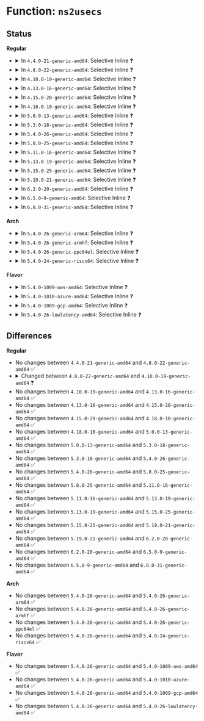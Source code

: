 # Function: <code>ns2usecs</code>

## Status
<b>Regular</b>
<ul>
<li>
<details>
<summary>In <code>4.4.0-21-generic-amd64</code>: Selective Inline ❓</summary>

```c
long long unsigned int ns2usecs(cycle_t nsec)
```

```json
{
  "name": "ns2usecs",
  "collision_type": "Unique Global",
  "inline_type": "Selective",
  "funcs": [
    {
      "addr": 18446744071580204984,
      "name": "ns2usecs",
      "external": true,
      "loc": "kernel/trace/trace.c:242",
      "file": "kernel/trace/trace.c",
      "inline": "not declared, inlined",
      "caller_inline": [
        "kernel/trace/trace.c:tracing_stats_read",
        "kernel/trace/trace.c:tracing_stats_read"
      ],
      "caller_func": [
        "kernel/trace/trace_output.c:trace_print_context",
        "kernel/trace/trace_output.c:trace_print_lat_context",
        "kernel/trace/trace_output.c:trace_print_lat_context",
        "kernel/trace/trace_output.c:trace_print_lat_context",
        "kernel/trace/trace_mmiotrace.c:mmio_print_line",
        "kernel/trace/trace_mmiotrace.c:mmio_print_line",
        "kernel/trace/trace_mmiotrace.c:mmio_print_line"
      ]
    }
  ],
  "symbols": [
    {
      "addr": 18446744071580210544,
      "name": "ns2usecs",
      "section": ".text",
      "bind": "STB_GLOBAL",
      "size": 40
    }
  ]
}
```
</details>
</li>
<li>
<details>
<summary>In <code>4.8.0-22-generic-amd64</code>: Selective Inline ❓</summary>

```c
long long unsigned int ns2usecs(cycle_t nsec)
```

```json
{
  "name": "ns2usecs",
  "collision_type": "Unique Global",
  "inline_type": "Selective",
  "funcs": [
    {
      "addr": 18446744071580240344,
      "name": "ns2usecs",
      "external": true,
      "loc": "kernel/trace/trace.c:237",
      "file": "kernel/trace/trace.c",
      "inline": "not declared, inlined",
      "caller_inline": [
        "kernel/trace/trace.c:tracing_stats_read",
        "kernel/trace/trace.c:tracing_stats_read"
      ],
      "caller_func": [
        "kernel/trace/trace_output.c:trace_print_lat_context",
        "kernel/trace/trace_output.c:trace_print_lat_context",
        "kernel/trace/trace_output.c:trace_print_lat_context",
        "kernel/trace/trace_output.c:trace_print_context",
        "kernel/trace/trace_mmiotrace.c:mmio_print_line",
        "kernel/trace/trace_mmiotrace.c:mmio_print_line",
        "kernel/trace/trace_mmiotrace.c:mmio_print_line"
      ]
    }
  ],
  "symbols": [
    {
      "addr": 18446744071580245376,
      "name": "ns2usecs",
      "section": ".text",
      "bind": "STB_GLOBAL",
      "size": 40
    }
  ]
}
```
</details>
</li>
<li>
<details>
<summary>In <code>4.10.0-19-generic-amd64</code>: Selective Inline ❓</summary>

```c
long long unsigned int ns2usecs(u64 nsec)
```

```json
{
  "name": "ns2usecs",
  "collision_type": "Unique Global",
  "inline_type": "Selective",
  "funcs": [
    {
      "addr": 18446744071580282472,
      "name": "ns2usecs",
      "external": true,
      "loc": "kernel/trace/trace.c:239",
      "file": "kernel/trace/trace.c",
      "inline": "not declared, inlined",
      "caller_inline": [
        "kernel/trace/trace.c:tracing_stats_read",
        "kernel/trace/trace.c:tracing_stats_read"
      ],
      "caller_func": [
        "kernel/trace/trace_output.c:trace_print_lat_context",
        "kernel/trace/trace_output.c:trace_print_lat_context",
        "kernel/trace/trace_output.c:trace_print_lat_context",
        "kernel/trace/trace_output.c:trace_print_context",
        "kernel/trace/trace_mmiotrace.c:mmio_print_line",
        "kernel/trace/trace_mmiotrace.c:mmio_print_line",
        "kernel/trace/trace_mmiotrace.c:mmio_print_line"
      ]
    }
  ],
  "symbols": [
    {
      "addr": 18446744071580288176,
      "name": "ns2usecs",
      "section": ".text",
      "bind": "STB_GLOBAL",
      "size": 40
    }
  ]
}
```
</details>
</li>
<li>
<details>
<summary>In <code>4.13.0-16-generic-amd64</code>: Selective Inline ❓</summary>

```c
long long unsigned int ns2usecs(u64 nsec)
```

```json
{
  "name": "ns2usecs",
  "collision_type": "Unique Global",
  "inline_type": "Selective",
  "funcs": [
    {
      "addr": 18446744071580295304,
      "name": "ns2usecs",
      "external": true,
      "loc": "kernel/trace/trace.c:239",
      "file": "kernel/trace/trace.c",
      "inline": "not declared, inlined",
      "caller_inline": [
        "kernel/trace/trace.c:tracing_stats_read",
        "kernel/trace/trace.c:tracing_stats_read"
      ],
      "caller_func": [
        "kernel/trace/trace_output.c:trace_print_lat_context",
        "kernel/trace/trace_output.c:trace_print_lat_context",
        "kernel/trace/trace_output.c:trace_print_lat_context",
        "kernel/trace/trace_output.c:trace_print_context",
        "kernel/trace/trace_mmiotrace.c:mmio_print_line",
        "kernel/trace/trace_mmiotrace.c:mmio_print_line",
        "kernel/trace/trace_mmiotrace.c:mmio_print_line"
      ]
    }
  ],
  "symbols": [
    {
      "addr": 18446744071580301488,
      "name": "ns2usecs",
      "section": ".text",
      "bind": "STB_GLOBAL",
      "size": 40
    }
  ]
}
```
</details>
</li>
<li>
<details>
<summary>In <code>4.15.0-20-generic-amd64</code>: Selective Inline ❓</summary>

```c
long long unsigned int ns2usecs(u64 nsec)
```

```json
{
  "name": "ns2usecs",
  "collision_type": "Unique Global",
  "inline_type": "Selective",
  "funcs": [
    {
      "addr": 18446744071580348632,
      "name": "ns2usecs",
      "external": true,
      "loc": "kernel/trace/trace.c:239",
      "file": "kernel/trace/trace.c",
      "inline": "not declared, inlined",
      "caller_inline": [
        "kernel/trace/trace.c:tracing_stats_read",
        "kernel/trace/trace.c:tracing_stats_read"
      ],
      "caller_func": [
        "kernel/trace/trace_output.c:trace_print_lat_context",
        "kernel/trace/trace_output.c:trace_print_lat_context",
        "kernel/trace/trace_output.c:trace_print_lat_context",
        "kernel/trace/trace_output.c:trace_print_context",
        "kernel/trace/trace_mmiotrace.c:mmio_print_line",
        "kernel/trace/trace_mmiotrace.c:mmio_print_line",
        "kernel/trace/trace_mmiotrace.c:mmio_print_line"
      ]
    }
  ],
  "symbols": [
    {
      "addr": 18446744071580354608,
      "name": "ns2usecs",
      "section": ".text",
      "bind": "STB_GLOBAL",
      "size": 40
    }
  ]
}
```
</details>
</li>
<li>
<details>
<summary>In <code>4.18.0-10-generic-amd64</code>: Selective Inline ❓</summary>

```c
long long unsigned int ns2usecs(u64 nsec)
```

```json
{
  "name": "ns2usecs",
  "collision_type": "Unique Global",
  "inline_type": "Selective",
  "funcs": [
    {
      "addr": 18446744071580410181,
      "name": "ns2usecs",
      "external": true,
      "loc": "kernel/trace/trace.c:240",
      "file": "kernel/trace/trace.c",
      "inline": "not declared, inlined",
      "caller_inline": [
        "kernel/trace/trace.c:tracing_stats_read",
        "kernel/trace/trace.c:tracing_stats_read"
      ],
      "caller_func": [
        "kernel/trace/trace_output.c:trace_print_lat_context",
        "kernel/trace/trace_output.c:trace_print_lat_context",
        "kernel/trace/trace_output.c:trace_print_lat_context",
        "kernel/trace/trace_output.c:trace_print_context",
        "kernel/trace/trace_mmiotrace.c:mmio_print_line",
        "kernel/trace/trace_mmiotrace.c:mmio_print_line",
        "kernel/trace/trace_mmiotrace.c:mmio_print_line",
        "kernel/trace/trace_events_hist.c:hist_field_timestamp"
      ]
    }
  ],
  "symbols": [
    {
      "addr": 18446744071580416336,
      "name": "ns2usecs",
      "section": ".text",
      "bind": "STB_GLOBAL",
      "size": 35
    }
  ]
}
```
</details>
</li>
<li>
<details>
<summary>In <code>5.0.0-13-generic-amd64</code>: Selective Inline ❓</summary>

```c
long long unsigned int ns2usecs(u64 nsec)
```

```json
{
  "name": "ns2usecs",
  "collision_type": "Unique Global",
  "inline_type": "Selective",
  "funcs": [
    {
      "addr": 18446744071580465717,
      "name": "ns2usecs",
      "external": true,
      "loc": "kernel/trace/trace.c:241",
      "file": "kernel/trace/trace.c",
      "inline": "not declared, inlined",
      "caller_inline": [
        "kernel/trace/trace.c:tracing_stats_read",
        "kernel/trace/trace.c:tracing_stats_read"
      ],
      "caller_func": [
        "kernel/trace/trace_output.c:trace_print_lat_context",
        "kernel/trace/trace_output.c:trace_print_lat_context",
        "kernel/trace/trace_output.c:trace_print_lat_context",
        "kernel/trace/trace_output.c:trace_print_context",
        "kernel/trace/trace_mmiotrace.c:mmio_print_line",
        "kernel/trace/trace_mmiotrace.c:mmio_print_line",
        "kernel/trace/trace_mmiotrace.c:mmio_print_line",
        "kernel/trace/trace_events_hist.c:hist_field_timestamp"
      ]
    }
  ],
  "symbols": [
    {
      "addr": 18446744071580472000,
      "name": "ns2usecs",
      "section": ".text",
      "bind": "STB_GLOBAL",
      "size": 35
    }
  ]
}
```
</details>
</li>
<li>
<details>
<summary>In <code>5.3.0-18-generic-amd64</code>: Selective Inline ❓</summary>

```c
long long unsigned int ns2usecs(u64 nsec)
```

```json
{
  "name": "ns2usecs",
  "collision_type": "Unique Global",
  "inline_type": "Selective",
  "funcs": [
    {
      "addr": 18446744071580519656,
      "name": "ns2usecs",
      "external": true,
      "loc": "kernel/trace/trace.c:243",
      "file": "kernel/trace/trace.c",
      "inline": "not declared, inlined",
      "caller_inline": [
        "kernel/trace/trace.c:tracing_stats_read",
        "kernel/trace/trace.c:tracing_stats_read"
      ],
      "caller_func": [
        "kernel/trace/trace_output.c:trace_print_lat_context",
        "kernel/trace/trace_output.c:trace_print_lat_context",
        "kernel/trace/trace_output.c:trace_print_lat_context",
        "kernel/trace/trace_output.c:trace_print_context",
        "kernel/trace/trace_mmiotrace.c:mmio_print_line",
        "kernel/trace/trace_mmiotrace.c:mmio_print_line",
        "kernel/trace/trace_mmiotrace.c:mmio_print_line",
        "kernel/trace/trace_events_hist.c:hist_field_timestamp"
      ]
    }
  ],
  "symbols": [
    {
      "addr": 18446744071580527568,
      "name": "ns2usecs",
      "section": ".text",
      "bind": "STB_GLOBAL",
      "size": 35
    }
  ]
}
```
</details>
</li>
<li>
<details>
<summary>In <code>5.4.0-26-generic-amd64</code>: Selective Inline ❓</summary>

```c
long long unsigned int ns2usecs(u64 nsec)
```

```json
{
  "name": "ns2usecs",
  "collision_type": "Unique Global",
  "inline_type": "Selective",
  "funcs": [
    {
      "addr": 18446744071580567144,
      "name": "ns2usecs",
      "external": true,
      "loc": "kernel/trace/trace.c:244",
      "file": "kernel/trace/trace.c",
      "inline": "not declared, inlined",
      "caller_inline": [
        "kernel/trace/trace.c:tracing_stats_read",
        "kernel/trace/trace.c:tracing_stats_read"
      ],
      "caller_func": [
        "kernel/trace/trace_output.c:trace_print_lat_context",
        "kernel/trace/trace_output.c:trace_print_lat_context",
        "kernel/trace/trace_output.c:trace_print_lat_context",
        "kernel/trace/trace_output.c:trace_print_context",
        "kernel/trace/trace_mmiotrace.c:mmio_print_line",
        "kernel/trace/trace_mmiotrace.c:mmio_print_line",
        "kernel/trace/trace_mmiotrace.c:mmio_print_line",
        "kernel/trace/trace_events_hist.c:hist_field_timestamp"
      ]
    }
  ],
  "symbols": [
    {
      "addr": 18446744071580574848,
      "name": "ns2usecs",
      "section": ".text",
      "bind": "STB_GLOBAL",
      "size": 35
    }
  ]
}
```
</details>
</li>
<li>
<details>
<summary>In <code>5.8.0-25-generic-amd64</code>: Selective Inline ❓</summary>

```c
long long unsigned int ns2usecs(u64 nsec)
```

```json
{
  "name": "ns2usecs",
  "collision_type": "Unique Global",
  "inline_type": "Selective",
  "funcs": [
    {
      "addr": 18446744071580658696,
      "name": "ns2usecs",
      "external": true,
      "loc": "kernel/trace/trace.c:247",
      "file": "kernel/trace/trace.c",
      "inline": "not declared, inlined",
      "caller_inline": [
        "kernel/trace/trace.c:tracing_stats_read",
        "kernel/trace/trace.c:tracing_stats_read"
      ],
      "caller_func": [
        "kernel/trace/trace_output.c:trace_print_context",
        "kernel/trace/trace_mmiotrace.c:mmio_print_line",
        "kernel/trace/trace_mmiotrace.c:mmio_print_map",
        "kernel/trace/trace_mmiotrace.c:mmio_print_rw",
        "kernel/trace/trace_events_hist.c:hist_field_timestamp"
      ]
    }
  ],
  "symbols": [
    {
      "addr": 18446744071580677008,
      "name": "ns2usecs",
      "section": ".text",
      "bind": "STB_GLOBAL",
      "size": 35
    }
  ]
}
```
</details>
</li>
<li>
<details>
<summary>In <code>5.11.0-16-generic-amd64</code>: Selective Inline ❓</summary>

```c
long long unsigned int ns2usecs(u64 nsec)
```

```json
{
  "name": "ns2usecs",
  "collision_type": "Unique Global",
  "inline_type": "Selective",
  "funcs": [
    {
      "addr": 18446744071580649384,
      "name": "ns2usecs",
      "external": true,
      "loc": "kernel/trace/trace.c:259",
      "file": "kernel/trace/trace.c",
      "inline": "not declared, inlined",
      "caller_inline": [
        "kernel/trace/trace.c:tracing_stats_read",
        "kernel/trace/trace.c:tracing_stats_read"
      ],
      "caller_func": [
        "kernel/trace/trace_output.c:trace_print_context",
        "kernel/trace/trace_mmiotrace.c:mmio_print_line",
        "kernel/trace/trace_mmiotrace.c:mmio_print_map",
        "kernel/trace/trace_mmiotrace.c:mmio_print_rw",
        "kernel/trace/trace_events_hist.c:hist_field_timestamp"
      ]
    }
  ],
  "symbols": [
    {
      "addr": 18446744071580667840,
      "name": "ns2usecs",
      "section": ".text",
      "bind": "STB_GLOBAL",
      "size": 35
    }
  ]
}
```
</details>
</li>
<li>
<details>
<summary>In <code>5.13.0-19-generic-amd64</code>: Selective Inline ❓</summary>

```c
long long unsigned int ns2usecs(u64 nsec)
```

```json
{
  "name": "ns2usecs",
  "collision_type": "Unique Global",
  "inline_type": "Selective",
  "funcs": [
    {
      "addr": 18446744071580651603,
      "name": "ns2usecs",
      "external": true,
      "loc": "kernel/trace/trace.c:259",
      "file": "kernel/trace/trace.c",
      "inline": "not declared, inlined",
      "caller_inline": [
        "kernel/trace/trace.c:tracing_stats_read",
        "kernel/trace/trace.c:tracing_stats_read"
      ],
      "caller_func": [
        "kernel/trace/trace_output.c:trace_func_repeats_print",
        "kernel/trace/trace_output.c:trace_print_lat_context",
        "kernel/trace/trace_output.c:trace_print_lat_context",
        "kernel/trace/trace_output.c:trace_print_lat_context",
        "kernel/trace/trace_output.c:trace_print_context",
        "kernel/trace/trace_mmiotrace.c:mmio_print_line",
        "kernel/trace/trace_mmiotrace.c:mmio_print_line",
        "kernel/trace/trace_mmiotrace.c:mmio_print_rw",
        "kernel/trace/trace_events_hist.c:hist_field_timestamp"
      ]
    }
  ],
  "symbols": [
    {
      "addr": 18446744071580666560,
      "name": "ns2usecs",
      "section": ".text",
      "bind": "STB_GLOBAL",
      "size": 35
    }
  ]
}
```
</details>
</li>
<li>
<details>
<summary>In <code>5.15.0-25-generic-amd64</code>: Selective Inline ❓</summary>

```c
long long unsigned int ns2usecs(u64 nsec)
```

```json
{
  "name": "ns2usecs",
  "collision_type": "Unique Global",
  "inline_type": "Selective",
  "funcs": [
    {
      "addr": 18446744071580824781,
      "name": "ns2usecs",
      "external": true,
      "loc": "kernel/trace/trace.c:272",
      "file": "kernel/trace/trace.c",
      "inline": "not declared, inlined",
      "caller_inline": [
        "kernel/trace/trace.c:tracing_stats_read",
        "kernel/trace/trace.c:tracing_stats_read"
      ],
      "caller_func": [
        "kernel/trace/trace_output.c:trace_func_repeats_print",
        "kernel/trace/trace_output.c:trace_print_lat_context",
        "kernel/trace/trace_output.c:trace_print_lat_context",
        "kernel/trace/trace_output.c:trace_print_lat_context",
        "kernel/trace/trace_output.c:trace_print_context",
        "kernel/trace/trace_mmiotrace.c:mmio_print_line",
        "kernel/trace/trace_mmiotrace.c:mmio_print_line",
        "kernel/trace/trace_mmiotrace.c:mmio_print_rw",
        "kernel/trace/trace_events_hist.c:hist_field_timestamp"
      ]
    }
  ],
  "symbols": [
    {
      "addr": 18446744071580841328,
      "name": "ns2usecs",
      "section": ".text",
      "bind": "STB_GLOBAL",
      "size": 35
    }
  ]
}
```
</details>
</li>
<li>
<details>
<summary>In <code>5.19.0-21-generic-amd64</code>: Selective Inline ❓</summary>

```c
long long unsigned int ns2usecs(u64 nsec)
```

```json
{
  "name": "ns2usecs",
  "collision_type": "Unique Global",
  "inline_type": "Selective",
  "funcs": [
    {
      "addr": 18446744071581050912,
      "name": "ns2usecs",
      "external": true,
      "loc": "kernel/trace/trace.c:282",
      "file": "kernel/trace/trace.c",
      "inline": "not declared, inlined",
      "caller_inline": [
        "kernel/trace/trace.c:tracing_stats_read",
        "kernel/trace/trace.c:tracing_stats_read"
      ],
      "caller_func": [
        "kernel/trace/trace_output.c:trace_func_repeats_print",
        "kernel/trace/trace_output.c:trace_print_lat_context",
        "kernel/trace/trace_output.c:trace_print_lat_context",
        "kernel/trace/trace_output.c:trace_print_lat_context",
        "kernel/trace/trace_output.c:trace_print_context",
        "kernel/trace/trace_mmiotrace.c:mmio_print_line",
        "kernel/trace/trace_mmiotrace.c:mmio_print_line",
        "kernel/trace/trace_mmiotrace.c:mmio_print_rw",
        "kernel/trace/trace_events_hist.c:hist_field_timestamp"
      ]
    }
  ],
  "symbols": [
    {
      "addr": 18446744071581070624,
      "name": "ns2usecs",
      "section": ".text",
      "bind": "STB_GLOBAL",
      "size": 42
    }
  ]
}
```
</details>
</li>
<li>
<details>
<summary>In <code>6.2.0-20-generic-amd64</code>: Selective Inline ❓</summary>

```c
long long unsigned int ns2usecs(u64 nsec)
```

```json
{
  "name": "ns2usecs",
  "collision_type": "Unique Global",
  "inline_type": "Selective",
  "funcs": [
    {
      "addr": 18446744071581353312,
      "name": "ns2usecs",
      "external": true,
      "loc": "kernel/trace/trace.c:281",
      "file": "kernel/trace/trace.c",
      "inline": "not declared, inlined",
      "caller_inline": [
        "kernel/trace/trace.c:tracing_stats_read",
        "kernel/trace/trace.c:tracing_stats_read"
      ],
      "caller_func": [
        "kernel/trace/trace_output.c:trace_func_repeats_print",
        "kernel/trace/trace_output.c:trace_print_lat_context",
        "kernel/trace/trace_output.c:trace_print_lat_context",
        "kernel/trace/trace_output.c:trace_print_lat_context",
        "kernel/trace/trace_output.c:trace_print_context",
        "kernel/trace/trace_mmiotrace.c:mmio_print_line",
        "kernel/trace/trace_mmiotrace.c:mmio_print_line",
        "kernel/trace/trace_mmiotrace.c:mmio_print_rw",
        "kernel/trace/trace_events_hist.c:hist_fn_call"
      ]
    }
  ],
  "symbols": [
    {
      "addr": 18446744071581376704,
      "name": "ns2usecs",
      "section": ".text",
      "bind": "STB_GLOBAL",
      "size": 42
    }
  ]
}
```
</details>
</li>
<li>
<details>
<summary>In <code>6.5.0-9-generic-amd64</code>: Selective Inline ❓</summary>

```c
long long unsigned int ns2usecs(u64 nsec)
```

```json
{
  "name": "ns2usecs",
  "collision_type": "Unique Global",
  "inline_type": "Selective",
  "funcs": [
    {
      "addr": 18446744071581447571,
      "name": "ns2usecs",
      "external": true,
      "loc": "kernel/trace/trace.c:322",
      "file": "kernel/trace/trace.c",
      "inline": "not declared, inlined",
      "caller_inline": [
        "kernel/trace/trace.c:tracing_stats_read",
        "kernel/trace/trace.c:tracing_stats_read"
      ],
      "caller_func": [
        "kernel/trace/trace_output.c:trace_func_repeats_print",
        "kernel/trace/trace_output.c:trace_print_lat_context",
        "kernel/trace/trace_output.c:trace_print_lat_context",
        "kernel/trace/trace_output.c:trace_print_lat_context",
        "kernel/trace/trace_output.c:trace_print_context",
        "kernel/trace/trace_mmiotrace.c:mmio_print_line",
        "kernel/trace/trace_mmiotrace.c:mmio_print_line",
        "kernel/trace/trace_mmiotrace.c:mmio_print_rw",
        "kernel/trace/trace_events_hist.c:hist_fn_call"
      ]
    }
  ],
  "symbols": [
    {
      "addr": 18446744071581471296,
      "name": "ns2usecs",
      "section": ".text",
      "bind": "STB_GLOBAL",
      "size": 42
    }
  ]
}
```
</details>
</li>
<li>
<details>
<summary>In <code>6.8.0-31-generic-amd64</code>: Selective Inline ❓</summary>

```c
long long unsigned int ns2usecs(u64 nsec)
```

```json
{
  "name": "ns2usecs",
  "collision_type": "Unique Global",
  "inline_type": "Selective",
  "funcs": [
    {
      "addr": 18446744071581557087,
      "name": "ns2usecs",
      "external": true,
      "loc": "kernel/trace/trace.c:317",
      "file": "kernel/trace/trace.c",
      "inline": "not declared, inlined",
      "caller_inline": [
        "kernel/trace/trace.c:tracing_stats_read",
        "kernel/trace/trace.c:tracing_stats_read"
      ],
      "caller_func": [
        "kernel/trace/trace_output.c:trace_func_repeats_print",
        "kernel/trace/trace_output.c:trace_print_lat_context",
        "kernel/trace/trace_output.c:trace_print_lat_context",
        "kernel/trace/trace_output.c:trace_print_lat_context",
        "kernel/trace/trace_output.c:trace_print_context",
        "kernel/trace/trace_mmiotrace.c:mmio_print_line",
        "kernel/trace/trace_mmiotrace.c:mmio_print_line",
        "kernel/trace/trace_mmiotrace.c:mmio_print_rw",
        "kernel/trace/trace_events_hist.c:hist_fn_call"
      ]
    }
  ],
  "symbols": [
    {
      "addr": 18446744071581581504,
      "name": "ns2usecs",
      "section": ".text",
      "bind": "STB_GLOBAL",
      "size": 42
    }
  ]
}
```
</details>
</li>
</ul>
<b>Arch</b>
<ul>
<li>
<details>
<summary>In <code>5.4.0-26-generic-arm64</code>: Selective Inline ❓</summary>

```c
long long unsigned int ns2usecs(u64 nsec)
```

```json
{
  "name": "ns2usecs",
  "collision_type": "Unique Global",
  "inline_type": "Selective",
  "funcs": [
    {
      "addr": 18446603336491857488,
      "name": "ns2usecs",
      "external": true,
      "loc": "kernel/trace/trace.c:244",
      "file": "kernel/trace/trace.c",
      "inline": "not declared, inlined",
      "caller_inline": [
        "kernel/trace/trace.c:tracing_stats_read",
        "kernel/trace/trace.c:tracing_stats_read"
      ],
      "caller_func": [
        "kernel/trace/trace_output.c:trace_print_lat_context",
        "kernel/trace/trace_output.c:trace_print_lat_context",
        "kernel/trace/trace_output.c:trace_print_lat_context",
        "kernel/trace/trace_output.c:trace_print_context",
        "kernel/trace/trace_events_hist.c:hist_field_timestamp"
      ]
    }
  ],
  "symbols": [
    {
      "addr": 18446603336491872824,
      "name": "ns2usecs",
      "section": ".text",
      "bind": "STB_GLOBAL",
      "size": 36
    }
  ]
}
```
</details>
</li>
<li>
<details>
<summary>In <code>5.4.0-26-generic-armhf</code>: Selective Inline ❓</summary>

```c
long long unsigned int ns2usecs(u64 nsec)
```

```json
{
  "name": "ns2usecs",
  "collision_type": "Unique Global",
  "inline_type": "Selective",
  "funcs": [
    {
      "addr": 3225812596,
      "name": "ns2usecs",
      "external": true,
      "loc": "kernel/trace/trace.c:244",
      "file": "kernel/trace/trace.c",
      "inline": "not declared, inlined",
      "caller_inline": [
        "kernel/trace/trace.c:tracing_stats_read",
        "kernel/trace/trace.c:tracing_stats_read"
      ],
      "caller_func": [
        "kernel/trace/trace_output.c:trace_print_lat_context",
        "kernel/trace/trace_output.c:trace_print_lat_context",
        "kernel/trace/trace_output.c:trace_print_lat_context",
        "kernel/trace/trace_output.c:trace_print_context"
      ]
    }
  ],
  "symbols": [
    {
      "addr": 3225815924,
      "name": "ns2usecs",
      "section": ".text",
      "bind": "STB_GLOBAL",
      "size": 100
    }
  ]
}
```
</details>
</li>
<li>
<details>
<summary>In <code>5.4.0-26-generic-ppc64el</code>: Selective Inline ❓</summary>

```c
long long unsigned int ns2usecs(u64 nsec)
```

```json
{
  "name": "ns2usecs",
  "collision_type": "Unique Global",
  "inline_type": "Selective",
  "funcs": [
    {
      "addr": 13835058055284928668,
      "name": "ns2usecs",
      "external": true,
      "loc": "kernel/trace/trace.c:244",
      "file": "kernel/trace/trace.c",
      "inline": "not declared, inlined",
      "caller_inline": [
        "kernel/trace/trace.c:tracing_stats_read",
        "kernel/trace/trace.c:tracing_stats_read"
      ],
      "caller_func": [
        "kernel/trace/trace_output.c:trace_print_lat_context",
        "kernel/trace/trace_output.c:trace_print_lat_context",
        "kernel/trace/trace_output.c:trace_print_lat_context",
        "kernel/trace/trace_output.c:trace_print_context",
        "kernel/trace/trace_events_hist.c:hist_field_timestamp"
      ]
    }
  ],
  "symbols": [
    {
      "addr": 13835058055284947680,
      "name": "ns2usecs",
      "section": ".text",
      "bind": "STB_GLOBAL",
      "size": 40
    }
  ]
}
```
</details>
</li>
<li>
<details>
<summary>In <code>5.4.0-24-generic-riscv64</code>: Selective Inline ❓</summary>

```c
long long unsigned int ns2usecs(u64 nsec)
```

```json
{
  "name": "ns2usecs",
  "collision_type": "Unique Global",
  "inline_type": "Selective",
  "funcs": [
    {
      "addr": 18446743936272155166,
      "name": "ns2usecs",
      "external": true,
      "loc": "kernel/trace/trace.c:244",
      "file": "kernel/trace/trace.c",
      "inline": "not declared, inlined",
      "caller_inline": [
        "kernel/trace/trace.c:tracing_stats_read",
        "kernel/trace/trace.c:tracing_stats_read"
      ],
      "caller_func": [
        "kernel/trace/trace_output.c:trace_print_lat_context",
        "kernel/trace/trace_output.c:trace_print_lat_context",
        "kernel/trace/trace_output.c:trace_print_lat_context",
        "kernel/trace/trace_output.c:trace_print_context"
      ]
    }
  ],
  "symbols": [
    {
      "addr": 18446743936272165360,
      "name": "ns2usecs",
      "section": ".text",
      "bind": "STB_GLOBAL",
      "size": 24
    }
  ]
}
```
</details>
</li>
</ul>
<b>Flavor</b>
<ul>
<li>
<details>
<summary>In <code>5.4.0-1009-aws-amd64</code>: Selective Inline ❓</summary>

```c
long long unsigned int ns2usecs(u64 nsec)
```

```json
{
  "name": "ns2usecs",
  "collision_type": "Unique Global",
  "inline_type": "Selective",
  "funcs": [
    {
      "addr": 18446744071580535944,
      "name": "ns2usecs",
      "external": true,
      "loc": "kernel/trace/trace.c:244",
      "file": "kernel/trace/trace.c",
      "inline": "not declared, inlined",
      "caller_inline": [
        "kernel/trace/trace.c:tracing_stats_read",
        "kernel/trace/trace.c:tracing_stats_read"
      ],
      "caller_func": [
        "kernel/trace/trace_output.c:trace_print_lat_context",
        "kernel/trace/trace_output.c:trace_print_lat_context",
        "kernel/trace/trace_output.c:trace_print_lat_context",
        "kernel/trace/trace_output.c:trace_print_context",
        "kernel/trace/trace_mmiotrace.c:mmio_print_line",
        "kernel/trace/trace_mmiotrace.c:mmio_print_line",
        "kernel/trace/trace_mmiotrace.c:mmio_print_line",
        "kernel/trace/trace_events_hist.c:hist_field_timestamp"
      ]
    }
  ],
  "symbols": [
    {
      "addr": 18446744071580543648,
      "name": "ns2usecs",
      "section": ".text",
      "bind": "STB_GLOBAL",
      "size": 35
    }
  ]
}
```
</details>
</li>
<li>
<details>
<summary>In <code>5.4.0-1010-azure-amd64</code>: Selective Inline ❓</summary>

```c
long long unsigned int ns2usecs(u64 nsec)
```

```json
{
  "name": "ns2usecs",
  "collision_type": "Unique Global",
  "inline_type": "Selective",
  "funcs": [
    {
      "addr": 18446744071580482792,
      "name": "ns2usecs",
      "external": true,
      "loc": "kernel/trace/trace.c:244",
      "file": "kernel/trace/trace.c",
      "inline": "not declared, inlined",
      "caller_inline": [
        "kernel/trace/trace.c:tracing_stats_read",
        "kernel/trace/trace.c:tracing_stats_read"
      ],
      "caller_func": [
        "kernel/trace/trace_output.c:trace_print_lat_context",
        "kernel/trace/trace_output.c:trace_print_lat_context",
        "kernel/trace/trace_output.c:trace_print_lat_context",
        "kernel/trace/trace_output.c:trace_print_context",
        "kernel/trace/trace_mmiotrace.c:mmio_print_line",
        "kernel/trace/trace_mmiotrace.c:mmio_print_line",
        "kernel/trace/trace_mmiotrace.c:mmio_print_line",
        "kernel/trace/trace_events_hist.c:hist_field_timestamp"
      ]
    }
  ],
  "symbols": [
    {
      "addr": 18446744071580490480,
      "name": "ns2usecs",
      "section": ".text",
      "bind": "STB_GLOBAL",
      "size": 35
    }
  ]
}
```
</details>
</li>
<li>
<details>
<summary>In <code>5.4.0-1009-gcp-amd64</code>: Selective Inline ❓</summary>

```c
long long unsigned int ns2usecs(u64 nsec)
```

```json
{
  "name": "ns2usecs",
  "collision_type": "Unique Global",
  "inline_type": "Selective",
  "funcs": [
    {
      "addr": 18446744071580527192,
      "name": "ns2usecs",
      "external": true,
      "loc": "kernel/trace/trace.c:244",
      "file": "kernel/trace/trace.c",
      "inline": "not declared, inlined",
      "caller_inline": [
        "kernel/trace/trace.c:tracing_stats_read",
        "kernel/trace/trace.c:tracing_stats_read"
      ],
      "caller_func": [
        "kernel/trace/trace_output.c:trace_print_lat_context",
        "kernel/trace/trace_output.c:trace_print_lat_context",
        "kernel/trace/trace_output.c:trace_print_lat_context",
        "kernel/trace/trace_output.c:trace_print_context",
        "kernel/trace/trace_mmiotrace.c:mmio_print_line",
        "kernel/trace/trace_mmiotrace.c:mmio_print_line",
        "kernel/trace/trace_mmiotrace.c:mmio_print_line",
        "kernel/trace/trace_events_hist.c:hist_field_timestamp"
      ]
    }
  ],
  "symbols": [
    {
      "addr": 18446744071580534896,
      "name": "ns2usecs",
      "section": ".text",
      "bind": "STB_GLOBAL",
      "size": 35
    }
  ]
}
```
</details>
</li>
<li>
<details>
<summary>In <code>5.4.0-26-lowlatency-amd64</code>: Selective Inline ❓</summary>

```c
long long unsigned int ns2usecs(u64 nsec)
```

```json
{
  "name": "ns2usecs",
  "collision_type": "Unique Global",
  "inline_type": "Selective",
  "funcs": [
    {
      "addr": 18446744071580583672,
      "name": "ns2usecs",
      "external": true,
      "loc": "kernel/trace/trace.c:244",
      "file": "kernel/trace/trace.c",
      "inline": "not declared, inlined",
      "caller_inline": [
        "kernel/trace/trace.c:tracing_stats_read",
        "kernel/trace/trace.c:tracing_stats_read"
      ],
      "caller_func": [
        "kernel/trace/trace_output.c:trace_print_lat_context",
        "kernel/trace/trace_output.c:trace_print_lat_context",
        "kernel/trace/trace_output.c:trace_print_lat_context",
        "kernel/trace/trace_output.c:trace_print_context",
        "kernel/trace/trace_mmiotrace.c:mmio_print_line",
        "kernel/trace/trace_mmiotrace.c:mmio_print_line",
        "kernel/trace/trace_mmiotrace.c:mmio_print_line",
        "kernel/trace/trace_events_hist.c:hist_field_timestamp"
      ]
    }
  ],
  "symbols": [
    {
      "addr": 18446744071580591376,
      "name": "ns2usecs",
      "section": ".text",
      "bind": "STB_GLOBAL",
      "size": 35
    }
  ]
}
```
</details>
</li>
</ul>

## Differences
<b>Regular</b>
<ul>
<li>
No changes between <code>4.4.0-21-generic-amd64</code> and <code>4.8.0-22-generic-amd64</code> ✅
</li>
<li>
<details>
<summary>Changed between <code>4.8.0-22-generic-amd64</code> and <code>4.10.0-19-generic-amd64</code> ❓</summary>
<ul>
<li>
<b>Param type changed. </b>
<code>cycle_t nsec</code> ➡️ <code>u64 nsec</code>
</li>
</ul>
</details>
</li>
<li>
No changes between <code>4.10.0-19-generic-amd64</code> and <code>4.13.0-16-generic-amd64</code> ✅
</li>
<li>
No changes between <code>4.13.0-16-generic-amd64</code> and <code>4.15.0-20-generic-amd64</code> ✅
</li>
<li>
No changes between <code>4.15.0-20-generic-amd64</code> and <code>4.18.0-10-generic-amd64</code> ✅
</li>
<li>
No changes between <code>4.18.0-10-generic-amd64</code> and <code>5.0.0-13-generic-amd64</code> ✅
</li>
<li>
No changes between <code>5.0.0-13-generic-amd64</code> and <code>5.3.0-18-generic-amd64</code> ✅
</li>
<li>
No changes between <code>5.3.0-18-generic-amd64</code> and <code>5.4.0-26-generic-amd64</code> ✅
</li>
<li>
No changes between <code>5.4.0-26-generic-amd64</code> and <code>5.8.0-25-generic-amd64</code> ✅
</li>
<li>
No changes between <code>5.8.0-25-generic-amd64</code> and <code>5.11.0-16-generic-amd64</code> ✅
</li>
<li>
No changes between <code>5.11.0-16-generic-amd64</code> and <code>5.13.0-19-generic-amd64</code> ✅
</li>
<li>
No changes between <code>5.13.0-19-generic-amd64</code> and <code>5.15.0-25-generic-amd64</code> ✅
</li>
<li>
No changes between <code>5.15.0-25-generic-amd64</code> and <code>5.19.0-21-generic-amd64</code> ✅
</li>
<li>
No changes between <code>5.19.0-21-generic-amd64</code> and <code>6.2.0-20-generic-amd64</code> ✅
</li>
<li>
No changes between <code>6.2.0-20-generic-amd64</code> and <code>6.5.0-9-generic-amd64</code> ✅
</li>
<li>
No changes between <code>6.5.0-9-generic-amd64</code> and <code>6.8.0-31-generic-amd64</code> ✅
</li>
</ul>
<b>Arch</b>
<ul>
<li>
No changes between <code>5.4.0-26-generic-amd64</code> and <code>5.4.0-26-generic-arm64</code> ✅
</li>
<li>
No changes between <code>5.4.0-26-generic-amd64</code> and <code>5.4.0-26-generic-armhf</code> ✅
</li>
<li>
No changes between <code>5.4.0-26-generic-amd64</code> and <code>5.4.0-26-generic-ppc64el</code> ✅
</li>
<li>
No changes between <code>5.4.0-26-generic-amd64</code> and <code>5.4.0-24-generic-riscv64</code> ✅
</li>
</ul>
<b>Flavor</b>
<ul>
<li>
No changes between <code>5.4.0-26-generic-amd64</code> and <code>5.4.0-1009-aws-amd64</code> ✅
</li>
<li>
No changes between <code>5.4.0-26-generic-amd64</code> and <code>5.4.0-1010-azure-amd64</code> ✅
</li>
<li>
No changes between <code>5.4.0-26-generic-amd64</code> and <code>5.4.0-1009-gcp-amd64</code> ✅
</li>
<li>
No changes between <code>5.4.0-26-generic-amd64</code> and <code>5.4.0-26-lowlatency-amd64</code> ✅
</li>
</ul>
